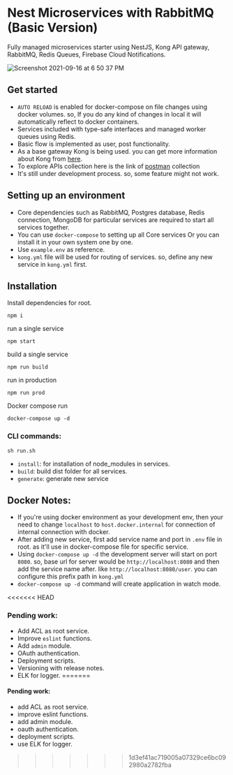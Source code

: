 # Nest Microservices with RabbitMQ (Basic Version)
Fully managed microservices starter using NestJS, Kong API gateway, RabbitMQ, Redis Queues, Firebase Cloud Notifications.

![Screenshot 2021-09-16 at 6 50 37 PM](https://user-images.githubusercontent.com/23061515/133619746-5598d4b6-e5eb-481e-b916-04bf56dce49c.png)


## Get started
- `AUTO RELOAD` is enabled for docker-compose on file changes using docker volumes. so, If you do any kind of changes in local it will automatically reflect to docker containers.
- Services included with type-safe interfaces and managed worker queues using Redis.
- Basic flow is implemented as user, post functionality.
- As a base gateway Kong is being used. you can get more information about Kong from [here](https://docs.konghq.com/).
- To explore APIs collection here is the link of [postman](https://www.getpostman.com/collections/d1dccb090ce55fe39f0a) collection
- It's still under development process. so, some feature might not work.

## Setting up an environment

- Core dependencies such as RabbitMQ, Postgres database, Redis connection, MongoDB for particular services are required to start all services together.
- You can use `docker-compose` to setting up all Core services Or you can install it in your own system one by one.
- Use `example.env` as reference.
- `kong.yml` file will be used for routing of services. so, define any new service in `kong.yml` first.

## Installation

Install dependencies for root.
```
npm i 
```
run a single service
```
npm start
```
build a single service
```
npm run build
```
run in production
```
npm run prod
```
Docker compose run
```
docker-compose up -d
```

### CLI commands: 
```
sh run.sh
```
- `install`: for installation of node_modules in services.
- `build`: build dist folder for all services.
- `generate`: generate new service
## Docker Notes:
- If you're using docker environment as your development env, then your need to change `localhost` to `host.docker.internal` for connection of internal connection with docker.
- After adding new service, first add service name and port in `.env` file in root. as it'll use in docker-compose file for specific service.
- Using `docker-compose up -d` the development server will start on port `8080`. so, base url for server would be `http://localhost:8080` and then add the service name after. like `http://localhost:8080/user`. you can configure this prefix path in `kong.yml`
- `docker-compose up -d` command will create application in watch mode.  
  
<<<<<<< HEAD
### Pending work: 
- Add ACL as root service.
- Improve `eslint` functions.
- Add `admin` module.
- OAuth authentication.
- Deployment scripts.
- Versioning with release notes.
- ELK for logger.
=======
#### Pending work: 
- add ACL as root service.
- improve eslint functions.
- add admin module.
- oauth authentication.
- deployment scripts.
- use ELK for logger.
>>>>>>> 1d3ef41ac719005a07329ce6bc092980a2782fba






